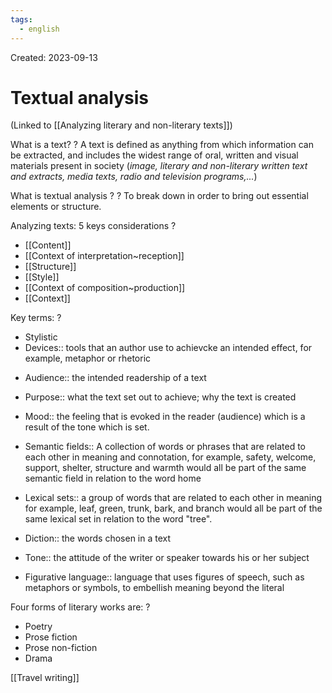 ```yaml
---
tags:
  - english
---
```

Created: 2023-09-13

# Textual analysis
(Linked to [[Analyzing literary and non-literary texts]])

What is a text?
?
A text is defined as anything from which information can be extracted, and includes the widest range of oral, written and visual materials present in society (*image, literary and non-literary written text and extracts, media texts, radio and television programs,...*)
<!--SR:!2023-09-20,2,190-->

What is textual analysis ?
?
To break down in order to bring out essential elements or structure.
<!--SR:!2023-09-20,2,190-->

Analyzing texts: 5 keys considerations
?
- [[Content]]
- [[Context of interpretation~reception]]
- [[Structure]]
- [[Style]]
- [[Context of composition~production]]
- [[Context]]
<!--SR:!2023-09-20,2,190-->

Key terms:
?
- Stylistic
- Devices:: tools that an author use to achievcke an intended effect, for example, metaphor or rhetoric
<!--SR:!2023-09-20,1,190-->
- Audience:: the intended readership of a text
<!--SR:!2023-09-23,4,210-->
- Purpose:: what the text set out to achieve; why the text is created
<!--SR:!2023-09-23,5,230-->
- Mood:: the feeling that is evoked in the reader (audience) which is  a result of the tone which is set.
<!--SR:!2023-09-20,1,190-->
- Semantic fields:: A collection of words or phrases that are related to each other in meaning and connotation, for example, safety, welcome, support, shelter, structure and warmth would all be part of the same semantic field in relation to the word home
<!--SR:!2023-09-28,10,250-->
- Lexical sets:: a group of words that are related to each other in meaning for example, leaf, green, trunk, bark, and branch would all be part of the same lexical set in relation to the word "tree".
<!--SR:!2023-09-22,4,230-->
- Diction:: the words chosen in a text
<!--SR:!2023-09-24,6,230-->
- Tone:: the attitude of the writer or speaker towards his or her subject
<!--SR:!2023-09-20,1,190-->
- Figurative language:: language that uses figures of speech, such as metaphors or symbols, to embellish meaning beyond the literal
<!--SR:!2023-09-21,2,210-->

Four forms of literary works are:
?
- Poetry
- Prose fiction
- Prose non-fiction
- Drama
<!--SR:!2023-09-20,1,191-->

[[Travel writing]]